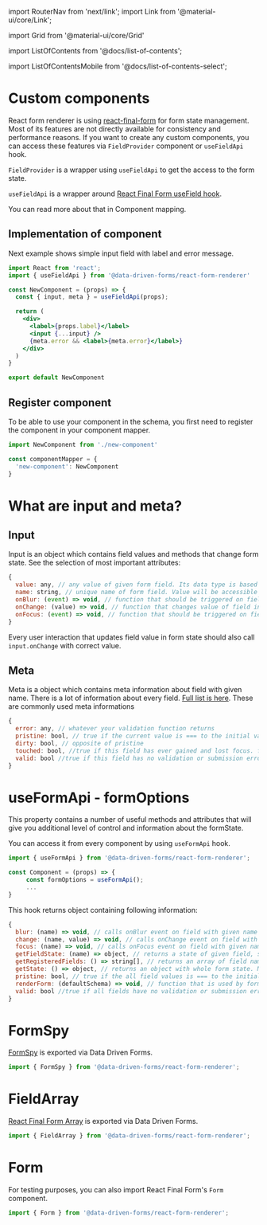 import RouterNav from 'next/link';
import Link from '@material-ui/core/Link';

import Grid from '@material-ui/core/Grid'

import ListOfContents from '@docs/list-of-contents';

import ListOfContentsMobile from '@docs/list-of-contents-select';

<Grid container item>

<ListOfContentsMobile file="renderer/field-provider" />
<Grid item xs={12} md={10}>

# Custom components

React form renderer is using [react-final-form](https://github.com/final-form/react-final-form) for form state management.
Most of its features are not directly available for consistency and performance reasons. If you want to create any custom
components, you can access these features via `FieldProvider` component or `useFieldApi` hook.

`FieldProvider` is a wrapper using `useFieldApi` to get the access to the form state.

`useFieldApi` is a wrapper around [React Final Form useField hook](https://final-form.org/docs/react-final-form/api/useField).

You can read more about that in <RouterNav href="/renderer/component-mapping"><Link href="/renderer/component-mapping">Component mapping</Link></RouterNav>.

## Implementation of component

Next example shows simple input field with label and error message.

```jsx
import React from 'react';
import { useFieldApi } from '@data-driven-forms/react-form-renderer'

const NewComponent = (props) => {
  const { input, meta } = useFieldApi(props);

  return (
    <div>
      <label>{props.label}</label>
      <input {...input} />
      {meta.error && <label>{meta.error}</label>}
    </div>
  )
}

export default NewComponent
```

## Register component

To be able to use your component in the schema, you first need to register the component in your component mapper.

```jsx
import NewComponent from './new-component'

const componentMapper = {
  'new-component': NewComponent
}
```

# What are input and meta?

## Input

Input is an object which contains field values and methods that change form state. See the selection of most important attributes:

```jsx
{
  value: any, // any value of given form field. Its data type is based on field data type
  name: string, // unique name of form field. Value will be accessible under this key in form state
  onBlur: (event) => void, // function that should be triggered on field blur event
  onChange: (value) => void, // function that changes value of field in formState. Should be called whenever you want to change value of field
  onFocus: (event) => void, // function that should be triggered on field focus event
}
```

Every user interaction that updates field value in form state should also call `input.onChange` with correct value.

## Meta

Meta is a object which contains meta information about field with given name. There is a lot of information about every field.
[Full list is here](https://final-form.org/docs/react-final-form/types/FieldRenderProps#metaactive). These are commonly used meta informations
```jsx
{
  error: any, // whatever your validation function returns
  pristine: bool, // true if the current value is === to the initial value, false if the values are !==.
  dirty: bool, // opposite of pristine
  touched: bool, //true if this field has ever gained and lost focus. false otherwise. Useful for knowing when to display error messages.
  valid: bool //true if this field has no validation or submission errors. false otherwise.
}
```

# useFormApi - formOptions

This property contains a number of useful methods and attributes that will give you additional level of control
and information about the formState.

You can access it from every component by using `useFormApi` hook.

```jsx
import { useFormApi } from '@data-driven-forms/react-form-renderer';

const Component = (props) => {
     const formOptions = useFormApi();
     ...
}
```

This hook returns object containing following information:

```jsx
{
  blur: (name) => void, // calls onBlur event on field with given name
  change: (name, value) => void, // calls onChange event on field with given name
  focus: (name) => void, // calls onFocus event on field with given name
  getFieldState: (name) => object, // returns a state of given field, state contains input and meta information of field
  getRegisteredFields: () => string[], // returns an array of field names that are rendered in DOM
  getState: () => object, // returns an object with whole form state. More info https://final-form.org/docs/final-form/types/FormState
  pristine: bool, // true if the all field values is === to the initial values, false if the values are !==.
  renderForm: (defaultSchema) => void, // function that is used by form renderer to render form fields defined by defaultSchema; can be used for schema nesting
  valid: bool //true if all fields have no validation or submission errors. false otherwise.
}
```

# FormSpy

[FormSpy](https://final-form.org/docs/react-final-form/api/FormSpy) is exported via Data Driven Forms.

```jsx
import { FormSpy } from '@data-driven-forms/react-form-renderer';
```

# FieldArray

[React Final Form Array](https://github.com/final-form/react-final-form-arrays) is exported via Data Driven Forms.

```jsx
import { FieldArray } from '@data-driven-forms/react-form-renderer';
```

# Form

For testing purposes, you can also import React Final Form's `Form` component.

```jsx
import { Form } from '@data-driven-forms/react-form-renderer';
```

</Grid>
<Grid item xs={false} md={2}>
  <ListOfContents file="renderer/field-provider" />
</Grid>
</Grid>
